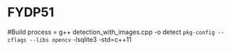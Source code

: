 # FYDP51

#Build process = g++ detection_with_images.cpp -o detect `pkg-config --cflags --libs opencv` -lsqlite3 -std=c++11
